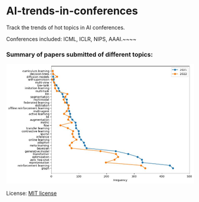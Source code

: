 # AI-trends-in-conferences
Track the trends of hot topics in AI conferences.

Conferences included: ICML, ICLR, NIPS, AAAI.~~~~

### Summary of papers submitted of different topics:

![Number of papers published on certain topic](./figures/Topics_summary-2022.jpg)

License: [MIT license](./LICENSE)
